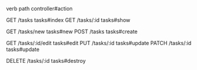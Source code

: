 <!-- CRUD -->
verb    path              controller#action
<!-- Read -->
GET     /tasks            tasks#index
GET     /tasks/:id        tasks#show

<!-- Create -->
GET     /tasks/new        tasks#new
POST    /tasks            tasks#create

<!-- Update -->
GET     /tasks/:id/edit   tasks#edit
PUT     /tasks/:id        tasks#update
PATCH   /tasks/:id        tasks#update

<!-- Delete -->
DELETE  /tasks/:id        tasks#destroy
